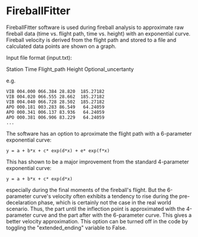 FireballFitter
=========

FireballFitter software is used during fireball analysis to approximate raw fireball data (time vs. flight path, time vs. height) with an exponential curve.
Fireball velocity is derived from the flight path and stored to a file and calculated data points are shown on a graph.

Input file format (input.txt):

Station Time Flight_path Height Optional_uncertanty

e.g.
```
VIB 004.000 066.384 28.820  185.27182
VIB 004.020 066.555 28.662  185.27182
VIB 004.040 066.728 28.502  185.27182
APO 000.181 003.283 86.549   64.24059
APO 000.341 006.137 83.936   64.24059
APO 000.381 006.906 83.229   64.24059
...
```

The software has an option to aproximate the flight path with a 6-parameter exponential curve: 

`y = a + b*x + c* exp(d*x) + e* exp(f*x)`

This has shown to be a major improvement from the standard 4-parameter exponential curve:

`y = a + b*x + c* exp(d*x)`

especially during the final moments of the fireball's flight. But the 6-parameter curve's velocity often exhibits a tendency to rise during the pre-decelaration phase, which is certainly not the case in the real world scenario. Thus, the part until the inflection point is approximated with the 4-parameter curve and the part after with the 6-parameter curve. This gives a better velocity approximation.
This option can be turned off in the code by toggling the "extended_ending" variable to False.